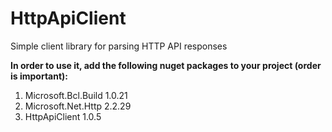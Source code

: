 # HttpApiClient   
    
Simple client library for parsing HTTP API responses

__In order to use it, add the following nuget packages to your project (order is important):__
1.   Microsoft.Bcl.Build 1.0.21
2.   Microsoft.Net.Http 2.2.29
3.   HttpApiClient 1.0.5


